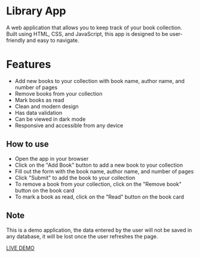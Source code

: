 # Library App

A web application that allows you to keep track of your book collection. Built using HTML, CSS, and JavaScript, this app is designed to be user-friendly and easy to navigate.

# Features

- Add new books to your collection with book name, author name, and number of pages
- Remove books from your collection
- Mark books as read
- Clean and modern design
- Has data validation
- Can be viewed in dark mode
- Responsive and accessible from any device

## How to use

- Open the app in your browser
- Click on the "Add Book" button to add a new book to your collection
- Fill out the form with the book name, author name, and number of pages
- Click "Submit" to add the book to your collection
- To remove a book from your collection, click on the "Remove book" button on the book card
- To mark a book as read, click on the "Read" button on the book card

## Note

This is a demo application, the data entered by the user will not be saved in any database, it will be lost once the user refreshes the page.

[LIVE DEMO](https://isaaxh.github.io/library)
